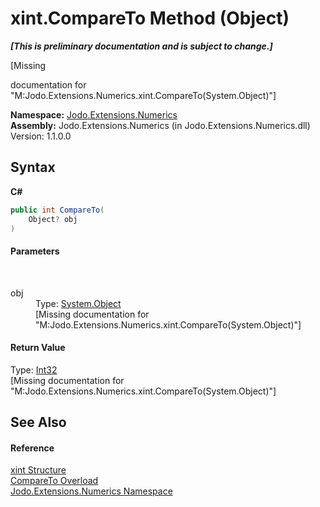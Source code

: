 # xint.CompareTo Method (Object)
 _**\[This is preliminary documentation and is subject to change.\]**_

\[Missing <summary> documentation for "M:Jodo.Extensions.Numerics.xint.CompareTo(System.Object)"\]

**Namespace:**&nbsp;<a href="N_Jodo_Extensions_Numerics">Jodo.Extensions.Numerics</a><br />**Assembly:**&nbsp;Jodo.Extensions.Numerics (in Jodo.Extensions.Numerics.dll) Version: 1.1.0.0

## Syntax

**C#**<br />
``` C#
public int CompareTo(
	Object? obj
)
```


#### Parameters
&nbsp;<dl><dt>obj</dt><dd>Type: <a href="https://docs.microsoft.com/dotnet/api/system.object" target="_blank" rel="noopener noreferrer">System.Object</a><br />\[Missing <param name="obj"/> documentation for "M:Jodo.Extensions.Numerics.xint.CompareTo(System.Object)"\]</dd></dl>

#### Return Value
Type: <a href="https://docs.microsoft.com/dotnet/api/system.int32" target="_blank" rel="noopener noreferrer">Int32</a><br />\[Missing <returns> documentation for "M:Jodo.Extensions.Numerics.xint.CompareTo(System.Object)"\]

## See Also


#### Reference
<a href="T_Jodo_Extensions_Numerics_xint">xint Structure</a><br /><a href="Overload_Jodo_Extensions_Numerics_xint_CompareTo">CompareTo Overload</a><br /><a href="N_Jodo_Extensions_Numerics">Jodo.Extensions.Numerics Namespace</a><br />